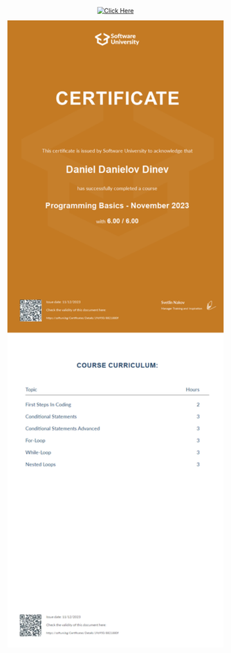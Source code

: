<div align="center"> 

[![Click Here](https://img.shields.io/badge/%20%20%20Validity%20%20%20-c47a23)](https://softuni.bg/certificates/details/196950/8821880f)

<img
  src="/ProgrammingBasics/ProgrammingBasicsNovember2023Certificate.jpeg"
  alt="Alt text"
  title="Optional title"
  style="display: inline-block; margin: auto; width: 500px; height: auto;">

 </div>
